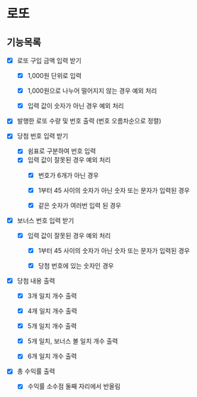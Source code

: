 # 로또

## 기능목록

- [X] 로또 구입 금액 입력 받기
  - [X] 1,000원 단위로 입력
  - [X] 1,000원으로 나누어 떨어지지 않는 경우 예외 처리
  - [X] 입력 값이 숫자가 아닌 경우 예외 처리


- [X] 발행한 로또 수량 및 번호 출력 (번호 오름차순으로 정렬) 


- [X] 당첨 번호 입력 받기
  - [X] 쉼표로 구분하여 번호 입력
  - [X] 입력 값이 잘못된 경우 예외 처리
    - [X] 번호가 6개가 아닌 경우
    - [X] 1부터 45 사이의 숫자가 아닌 숫자 또는 문자가 입력된 경우
    - [X] 같은 숫자가 여러번 입력 된 경우


- [X] 보너스 번호 입력 받기
  - [X] 입력 값이 잘못된 경우 예외 처리
    - [X] 1부터 45 사이의 숫자가 아닌 숫자 또는 문자가 입력된 경우
    - [X] 당첨 번호에 있는 숫자인 경우


- [X] 당첨 내용 출력
  - [X] 3개 일치 개수 출력
  - [X] 4개 일치 개수 출력
  - [X] 5개 일치 개수 출력
  - [X] 5개 일치, 보너스 볼 일치 개수 출력
  - [X] 6개 일치 개수 출력


- [X] 총 수익률 출력
  - [X] 수익률 소수점 둘째 자리에서 반올림 
